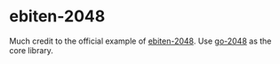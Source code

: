 # ebiten-2048

Much credit to the official example of [ebiten-2048](https://github.com/hajimehoshi/ebiten/blob/master/examples/2048). Use [go-2048](https://github.com/fralonra/go-2048) as the core library.
